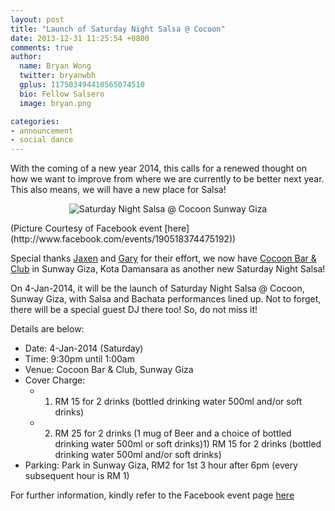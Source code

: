 ```yaml
---
layout: post
title: "Launch of Saturday Night Salsa @ Cocoon"
date: 2013-12-31 11:25:54 +0800
comments: true
author:
  name: Bryan Wong
  twitter: bryanwbh
  gplus: 117503494410565074510 
  bio: Fellow Salsero
  image: bryan.png

categories: 
- announcement
- social dance
---
```


With the coming of a new year 2014, this calls for a renewed thought on how we want to improve from where we are currently to be better next year. This also means, we will have a new place for Salsa!
<!--more-->
<p align="center">
	<img src="/images/posts/postercocoon.jpg" alt="Saturday Night Salsa @ Cocoon Sunway Giza" />
</p>
(Picture Courtesy of Facebook event [here](http://www.facebook.com/events/190518374475192))

Special thanks [Jaxen](http://www.facebook.com/jaxen.tan) and [Gary](http://www.salsakl.com/#!/djs/dj-gary) for their effort, we now have [Cocoon Bar & Club](http://www.facebook.com/cocoonclub.my) in Sunway Giza, Kota Damansara as another new Saturday Night Salsa!

On 4-Jan-2014, it will be the launch of Saturday Night Salsa @ Cocoon, Sunway Giza, with Salsa and Bachata performances lined up. Not to forget, there will be a special guest DJ there too! So, do not miss it!

Details are below:

- Date: 4-Jan-2014 (Saturday)
- Time: 9:30pm until 1:00am
- Venue: Cocoon Bar & Club, Sunway Giza
- Cover Charge:
  - 1) RM 15 for 2 drinks (bottled drinking water 500ml and/or soft drinks)
  - 2) RM 25 for 2 drinks (1 mug of Beer and a choice of bottled drinking water 500ml or soft drinks)1) RM 15 for 2 drinks (bottled drinking water 500ml and/or soft drinks)
- Parking: Park in Sunway Giza, RM2 for 1st 3 hour after 6pm (every subsequent hour is RM 1)

For further information, kindly refer to the Facebook event page [here](http://www.facebook.com/events/190518374475192)